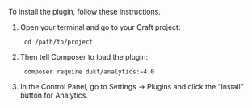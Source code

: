 To install the plugin, follow these instructions.

1. Open your terminal and go to your Craft project:

        cd /path/to/project

2. Then tell Composer to load the plugin:

        composer require dukt/analytics:~4.0

3. In the Control Panel, go to Settings → Plugins and click the “Install” button for Analytics.